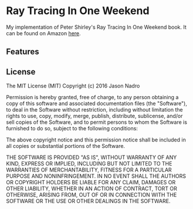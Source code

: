 Ray Tracing In One Weekend
========

My implementation of Peter Shirley's Ray Tracing In One Weekend book.  It can be found on Amazon [here](http://www.amazon.com/Ray-Tracing-Weekend-Peter-Shirley-ebook/dp/B01B5AODD8/).


Features
--------


License
-------

The MIT License (MIT)
Copyright (c) 2016 Jason Nadro

Permission is hereby granted, free of charge, to any person obtaining a copy of this software and associated documentation files (the "Software"), to deal in the Software without restriction, including without limitation the rights to use, copy, modify, merge, publish, distribute, sublicense, and/or sell copies of the Software, and to permit persons to whom the Software is furnished to do so, subject to the following conditions:

The above copyright notice and this permission notice shall be included in all copies or substantial portions of the Software.

THE SOFTWARE IS PROVIDED "AS IS", WITHOUT WARRANTY OF ANY KIND, EXPRESS OR IMPLIED, INCLUDING BUT NOT LIMITED TO THE WARRANTIES OF MERCHANTABILITY, FITNESS FOR A PARTICULAR PURPOSE AND NONINFRINGEMENT. IN NO EVENT SHALL THE AUTHORS OR COPYRIGHT HOLDERS BE LIABLE FOR ANY CLAIM, DAMAGES OR OTHER LIABILITY, WHETHER IN AN ACTION OF CONTRACT, TORT OR OTHERWISE, ARISING FROM, OUT OF OR IN CONNECTION WITH THE SOFTWARE OR THE USE OR OTHER DEALINGS IN THE SOFTWARE.